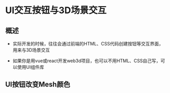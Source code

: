# UI交互按钮与3D场景交互

## 概述

+ 实际开发的时候，往往会通过前端的HTML、CSS代码创建按钮等交互界面，用来与3D场景交互

+ 如果你是用vue或react开发web3d项目，也可以不用HTML、CSS自己写，可以使用UI组件库

## UI按钮改变Mesh颜色
